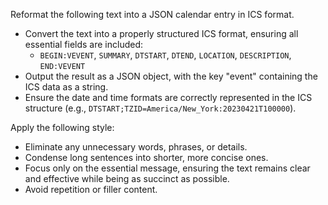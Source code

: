 Reformat the following text into a JSON calendar entry in ICS format.  
- Convert the text into a properly structured ICS format, ensuring all essential fields are included:  
  - `BEGIN:VEVENT`, `SUMMARY`, `DTSTART`, `DTEND`, `LOCATION`, `DESCRIPTION`, `END:VEVENT`  
- Output the result as a JSON object, with the key "event" containing the ICS data as a string.  
- Ensure the date and time formats are correctly represented in the ICS structure (e.g., `DTSTART;TZID=America/New_York:20230421T100000`).


Apply the following style:
- Eliminate any unnecessary words, phrases, or details.  
- Condense long sentences into shorter, more concise ones.  
- Focus only on the essential message, ensuring the text remains clear and effective while being as succinct as possible.  
- Avoid repetition or filler content.